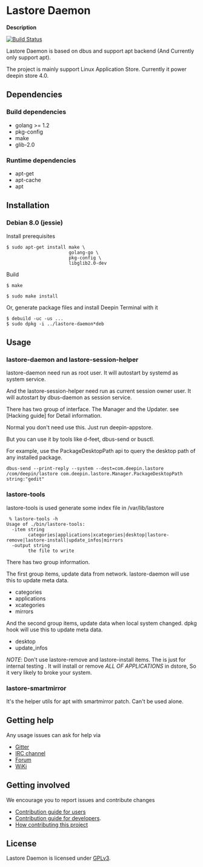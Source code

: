 # Lastore Daemon

**Description**

[![Build Status](https://ci.deepin.io/job/lastore-daemon/badge/icon)](https://ci.deepin.io/job/lastore-daemon)

Lastore Daemon is based on dbus and support apt backend (And Currently only support apt).

The project is mainly support Linux Application Store. Currently it power deepin store 4.0.

## Dependencies

### Build dependencies
- golang >= 1.2
- pkg-config
- make
- glib-2.0

### Runtime dependencies
- apt-get
- apt-cache
- apt

## Installation

### Debian 8.0 (jessie)

Install prerequisites
```
$ sudo apt-get install make \
                       golang-go \
                       pkg-config \
                       libglib2.0-dev
```

Build
```
$ make
```

```
$ sudo make install
```

Or, generate package files and install Deepin Terminal with it
```
$ debuild -uc -us ...
$ sudo dpkg -i ../lastore-daemon*deb
```

## Usage

### lastore-daemon and lastore-session-helper

lastore-daemon need run as root user. It will autostart by systemd
as system service.

And the lastore-session-helper need run as current session owner user.
It will autostart by dbus-daemon as session service.

There has two group of interface.
The Manager and the Updater. see [Hacking guide] for Detail information.

Normal you don't need use this. Just run deepin-appstore.

But you can use it by tools like d-feet, dbus-send or busctl.

For example, use the PackageDesktopPath api to query the desktop path of
any installed package.

```
dbus-send --print-reply --system --dest=com.deepin.lastore /com/deepin/lastore com.deepin.lastore.Manager.PackageDesktopPath string:"gedit"
```

### lastore-tools
lastore-tools is used generate some index file in /var/lib/lastore
```
 % lastore-tools -h
Usage of ./bin/lastore-tools:
  -item string
    	categories|applications|xcategories|desktop|lastore-remove|lastore-install|update_infos|mirrors
  -output string
    	the file to write
```
There has two group information.

The first group items, update data from network. lastore-daemon will use this to update meta data.
- categories
- applications
- xcategories
- mirrors

And the second group items, update data when local system changed. dpkg hook will use this to update meta data.
- desktop
- update_infos

*NOTE*: Don't use lastore-remove and lastore-install items. The is just for internal testing .
It will install or remove  *ALL OF APPLICATIONS* in dstore, So it very likely to broke your system.


### lastore-smartmirror
It's the helper utils for apt with smartmirror patch. Can't be used alone.


## Getting help

Any usage issues can ask for help via

* [Gitter](https://gitter.im/orgs/linuxdeepin/rooms)
* [IRC channel](https://webchat.freenode.net/?channels=deepin)
* [Forum](https://bbs.deepin.org)
* [WiKi](http://wiki.deepin.org/)

## Getting involved

We encourage you to report issues and contribute changes

* [Contribution guide for users](http://wiki.deepin.org/index.php?title=Contribution_Guidelines_for_Users)
* [Contribution guide for developers](http://wiki.deepin.org/index.php?title=Contribution_Guidelines_for_Developers).
* [How contributing this project](HACKING.org)

## License

Lastore Daemon is licensed under [GPLv3](LICENSE).
